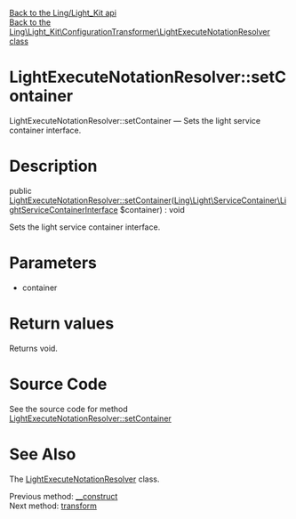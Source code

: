 [Back to the Ling/Light_Kit api](https://github.com/lingtalfi/Light_Kit/blob/master/doc/api/Ling/Light_Kit.md)<br>
[Back to the Ling\Light_Kit\ConfigurationTransformer\LightExecuteNotationResolver class](https://github.com/lingtalfi/Light_Kit/blob/master/doc/api/Ling/Light_Kit/ConfigurationTransformer/LightExecuteNotationResolver.md)


LightExecuteNotationResolver::setContainer
================



LightExecuteNotationResolver::setContainer — Sets the light service container interface.




Description
================


public [LightExecuteNotationResolver::setContainer](https://github.com/lingtalfi/Light_Kit/blob/master/doc/api/Ling/Light_Kit/ConfigurationTransformer/LightExecuteNotationResolver/setContainer.md)([Ling\Light\ServiceContainer\LightServiceContainerInterface](https://github.com/lingtalfi/Light/blob/master/doc/api/Ling/Light/ServiceContainer/LightServiceContainerInterface.md) $container) : void




Sets the light service container interface.




Parameters
================


- container

    


Return values
================

Returns void.








Source Code
===========
See the source code for method [LightExecuteNotationResolver::setContainer](https://github.com/lingtalfi/Light_Kit/blob/master/ConfigurationTransformer/LightExecuteNotationResolver.php#L40-L43)


See Also
================

The [LightExecuteNotationResolver](https://github.com/lingtalfi/Light_Kit/blob/master/doc/api/Ling/Light_Kit/ConfigurationTransformer/LightExecuteNotationResolver.md) class.

Previous method: [__construct](https://github.com/lingtalfi/Light_Kit/blob/master/doc/api/Ling/Light_Kit/ConfigurationTransformer/LightExecuteNotationResolver/__construct.md)<br>Next method: [transform](https://github.com/lingtalfi/Light_Kit/blob/master/doc/api/Ling/Light_Kit/ConfigurationTransformer/LightExecuteNotationResolver/transform.md)<br>

